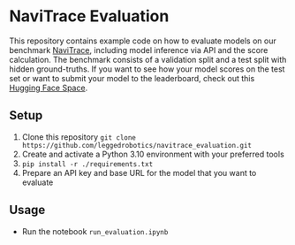# NaviTrace Evaluation

This repository contains example code on how to evaluate models on our benchmark [NaviTrace](https://leggedrobotics.github.io/navitrace_webpage/), including model inference via API and the score calculation.
The benchmark consists of a validation split and a test split with hidden ground-truths.
If you want to see how your model scores on the test set or want to submit your model to the leaderboard, check out this [Hugging Face Space](https://huggingface.co/spaces/leggedrobotics/navitrace_leaderboard).

## Setup

1. Clone this repository `git clone https://github.com/leggedrobotics/navitrace_evaluation.git`
2. Create and activate a Python 3.10 environment with your preferred tools
3. `pip install -r ./requirements.txt`
4. Prepare an API key and base URL for the model that you want to evaluate

## Usage

- Run the notebook `run_evaluation.ipynb`

